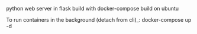 python web server in flask build with docker-compose
build on ubuntu

To run containers in the background (detach from cli)_:
docker-compose up -d

